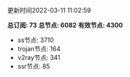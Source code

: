 更新时间2022-03-11 11:02:59

**总订阅: 73**
**总节点: 6082**
**有效节点: 4300**
- ss节点: 3710
- trojan节点: 164
- v2ray节点: 341
- ssr节点: 85
